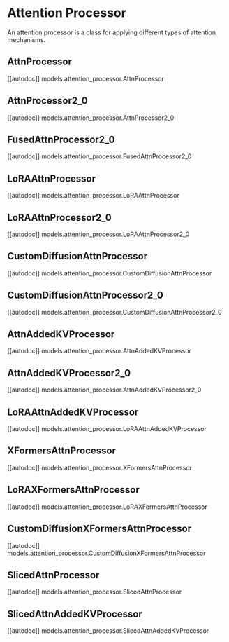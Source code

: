 <!--Copyright 2023 The HuggingFace Team. All rights reserved.

Licensed under the Apache License, Version 2.0 (the "License"); you may not use this file except in compliance with
the License. You may obtain a copy of the License at

http://www.apache.org/licenses/LICENSE-2.0

Unless required by applicable law or agreed to in writing, software distributed under the License is distributed on
an "AS IS" BASIS, WITHOUT WARRANTIES OR CONDITIONS OF ANY KIND, either express or implied. See the License for the
specific language governing permissions and limitations under the License.
-->

# Attention Processor

An attention processor is a class for applying different types of attention mechanisms.

## AttnProcessor
[[autodoc]] models.attention_processor.AttnProcessor

## AttnProcessor2_0
[[autodoc]] models.attention_processor.AttnProcessor2_0

## FusedAttnProcessor2_0
[[autodoc]] models.attention_processor.FusedAttnProcessor2_0

## LoRAAttnProcessor
[[autodoc]] models.attention_processor.LoRAAttnProcessor

## LoRAAttnProcessor2_0
[[autodoc]] models.attention_processor.LoRAAttnProcessor2_0

## CustomDiffusionAttnProcessor
[[autodoc]] models.attention_processor.CustomDiffusionAttnProcessor

## CustomDiffusionAttnProcessor2_0
[[autodoc]] models.attention_processor.CustomDiffusionAttnProcessor2_0

## AttnAddedKVProcessor
[[autodoc]] models.attention_processor.AttnAddedKVProcessor

## AttnAddedKVProcessor2_0
[[autodoc]] models.attention_processor.AttnAddedKVProcessor2_0

## LoRAAttnAddedKVProcessor
[[autodoc]] models.attention_processor.LoRAAttnAddedKVProcessor

## XFormersAttnProcessor
[[autodoc]] models.attention_processor.XFormersAttnProcessor

## LoRAXFormersAttnProcessor
[[autodoc]] models.attention_processor.LoRAXFormersAttnProcessor

## CustomDiffusionXFormersAttnProcessor
[[autodoc]] models.attention_processor.CustomDiffusionXFormersAttnProcessor

## SlicedAttnProcessor
[[autodoc]] models.attention_processor.SlicedAttnProcessor

## SlicedAttnAddedKVProcessor
[[autodoc]] models.attention_processor.SlicedAttnAddedKVProcessor
